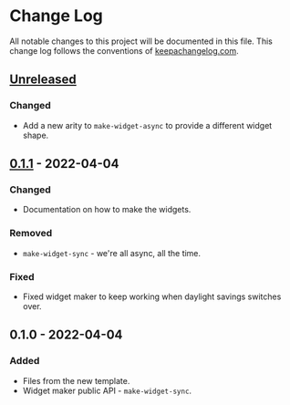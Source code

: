 # Change Log
All notable changes to this project will be documented in this file. This change log follows the conventions of [keepachangelog.com](http://keepachangelog.com/).

## [Unreleased]
### Changed
- Add a new arity to `make-widget-async` to provide a different widget shape.

## [0.1.1] - 2022-04-04
### Changed
- Documentation on how to make the widgets.

### Removed
- `make-widget-sync` - we're all async, all the time.

### Fixed
- Fixed widget maker to keep working when daylight savings switches over.

## 0.1.0 - 2022-04-04
### Added
- Files from the new template.
- Widget maker public API - `make-widget-sync`.

[Unreleased]: https://sourcehost.site/your-name/clsql/compare/0.1.1...HEAD
[0.1.1]: https://sourcehost.site/your-name/clsql/compare/0.1.0...0.1.1
